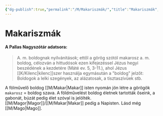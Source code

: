 ```yaml
---
{"dg-publish":true,"permalink":"/M/Makariszmák/","title":"Makariszmák","created":"2023-11-22T01:09","updated":"2024-10-25T23:16"}
---
```



# Makariszmák

#### A Pallas Nagyszótár adatsora:

> A. m. boldognak nyilvánitások; ettől a görög szótól makarosz a. m. boldog, célozván a hittudósok ezen kifejezéssel Jézus hegyi beszédének a kezdetére (Máté ev. 5, 3-11.), ahol Jézus [[K/Kilenc\|kilenc]]szer használja egymásután a "boldog" jelzőt: Boldogok a lelki szegények, az alázatosak, a tisztaszívüek stb.  

A fölművelő boldog [[M/Makar\|Makar]] isten nyomán jön létre a görögök `makarosz` = boldog szava. A földművelést boldog életnek tartották őseink, a gabonát, búzát pedig élet szóval is jelölték. [[M/Magor\|Magor]]/[[M/Makar\|Makar]] pedig a Napisten. Lásd még [[M/Mago\|Mago]].  